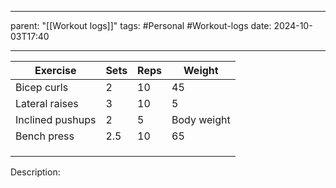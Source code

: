 
---
parent: "[[Workout logs]]"
tags:
	#Personal
	#Workout-logs 
date: 2024-10-03T17:40

---

| Exercise         | Sets | Reps | Weight      |
| ---------------- | ---- | ---- | ----------- |
| Bicep curls      | 2    | 10   | 45          |
| Lateral raises   | 3    | 10   | 5           |
| Inclined pushups | 2    | 5    | Body weight |
| Bench press      | 2.5  | 10   | 65          |
|                  |      |      |             |
|                  |      |      |             |
|                  |      |      |             |

Description:
	